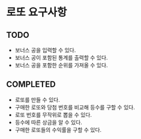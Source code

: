 # 로또 요구사항
## TODO
 - 보너스 공을 입력할 수 있다.
 - 보너스 공이 포함된 통계를 출력할 수 있다.
 - 보너스 공을 포함한 순위를 가져올 수 있다.

## COMPLETED
 - 로또를 만들 수 있다.
 - 구매한 로또와 당첨 번호를 비교해 등수를 구할 수 있다.
 - 로또 번호를 무작위로 뽑을 수 있다.
 - 등수에 따른 상금을 알 수 있다. 
 - 구매한 로또들의 수익률을 구할 수 있다.
